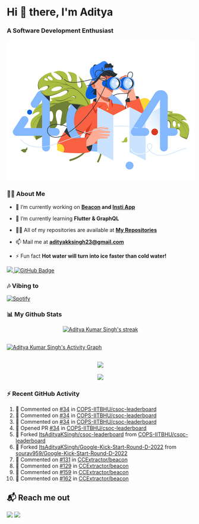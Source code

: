 <h1 align="left"> Hi 👋 there, I'm Aditya</h1>
<!-- <p align="center">
    
[![Typing SVG](https://readme-typing-svg.herokuapp.com?color=%2336BCF7&size=40&center=true&lines=Hi+There!;I'm+Aditya)](https://git.io/typing-svg)
    
</p> -->
<h3 align="left">A Software Development Enthusiast</h3>
<img src="./aditya-home.jpg" />

### 🙋‍♂️ About Me

- 🔭 I’m currently working on **[Beacon](https://github.com/CCExtractor/beacon) and [Insti App](https://github.com/IIT-BHU-InstiApp/IIT-BHU-app)**

- 🌱 I’m currently learning **Flutter & GraphQL**

- 👨‍💻 All of my repositories are available at **[My Repositories](https://github.com/ItsAdityaKSingh?tab=repositories)**

- 📫 Mail me at **adityakksingh23@gmail.com**

- ⚡ Fun fact **Hot water will turn into ice faster than cold water!**


<p align="left">
<a href="https://github.com/ItsAdityaKSingh/github-profile-views-counter">
    <img src="https://komarev.com/ghpvc/?username=itsadityaksingh">
</a> <a href="https://github.com/itsadityaksingh?tab=followers"><img src="https://img.shields.io/github/followers/itsadityaksingh?label=Followers&style=social" alt="GitHub Badge"></a>
</p>
  
### 🎶 Vibing to
[![Spotify](https://spotify-live.vercel.app/api/spotify)](https://open.spotify.com/artist/6VuMaDnrHyPL1p4EHjYLi7?si=3cl_3ZkyRLWj-AUGzT867g)

### 📊 My Github Stats
<!-- [![𝚝𝚛𝚘𝚙𝚑𝚢](https://github-profile-trophy.vercel.app/?username=ItsAdityaKSingh&column=8&margin-w=15&margin-h=15&no-bg=true&no-frame=true&theme=juicyfresh)](https://github.com/ItsAdityaKSingh)

<p align="center">
  <a>
    <img height="150" width="150" src="https://github.com/JayantGoel001/JayantGoel001/blob/master/PNG/left.png">
    <img align="center" src="https://github-readme-streak-stats.herokuapp.com/?user=ItsAdityaKSingh&theme=dark&hide_border=true"/>
    <img height="150" width="150" src="https://github.com/JayantGoel001/JayantGoel001/blob/master/PNG/right.png">
  </a>
</p> -->

<p align="center">
    <a href="https://github.com/SubhamRaoniar28/github-readme-streak-stats">
        <img title="🔥 Get streak stats for your profile at git.io/streak-stats" alt="Aditya Kumar Singh's streak" src="https://github-readme-streak-stats.herokuapp.com/?user=ItsAdityaKSingh&theme=highcontrast&hide_border=true&background=0D1117"/>
    </a>
</p>



<br/>
<a href="https://github.com/kailash360/github-readme-activity-graph"><img alt="Aditya Kumar Singh's Activity Graph" src="https://activity-graph.herokuapp.com/graph?username=itsadityaksingh&bg_color=0D1117&color=FF8539&line=FF8539&point=FFFFFF&hide_border=true" /></a>
<br/>
<br/>
<p align="center"><img src="https://github-readme-stats.vercel.app/api/top-langs/?username=itsadityaksingh&layout=compact"/></p>
<p align="center"><img src="https://github-readme-stats.vercel.app/api?username=ItsAdityaKSingh&show_icons=true&theme=swift" /></p>

### ⚡ Recent GitHub Activity
<!--RECENT_ACTIVITY:start-->
1. 💬 Commented on [#34](https://github.com/COPS-IITBHU/csoc-leaderboard/pull/34#discussion_r920868122) in [COPS-IITBHU/csoc-leaderboard](https://github.com/COPS-IITBHU/csoc-leaderboard)
2. 💬 Commented on [#34](https://github.com/COPS-IITBHU/csoc-leaderboard/pull/34#discussion_r920849416) in [COPS-IITBHU/csoc-leaderboard](https://github.com/COPS-IITBHU/csoc-leaderboard)
3. 💬 Commented on [#34](https://github.com/COPS-IITBHU/csoc-leaderboard/pull/34#discussion_r920847320) in [COPS-IITBHU/csoc-leaderboard](https://github.com/COPS-IITBHU/csoc-leaderboard)
4. 💪 Opened PR [#34](https://github.com/COPS-IITBHU/csoc-leaderboard/pull/34) in [COPS-IITBHU/csoc-leaderboard](https://github.com/COPS-IITBHU/csoc-leaderboard)
5. 🔱 Forked [ItsAdityaKSingh/csoc-leaderboard](https://github.com/ItsAdityaKSingh/csoc-leaderboard) from [COPS-IITBHU/csoc-leaderboard](https://github.com/COPS-IITBHU/csoc-leaderboard)
6. 🔱 Forked [ItsAdityaKSingh/Google-Kick-Start-Round-D-2022](https://github.com/ItsAdityaKSingh/Google-Kick-Start-Round-D-2022) from [sourav959/Google-Kick-Start-Round-D-2022](https://github.com/sourav959/Google-Kick-Start-Round-D-2022)
7. 💬 Commented on [#131](https://github.com/CCExtractor/beacon/issues/131#issuecomment-1174717161) in [CCExtractor/beacon](https://github.com/CCExtractor/beacon)
8. 💬 Commented on [#129](https://github.com/CCExtractor/beacon/issues/129#issuecomment-1174714772) in [CCExtractor/beacon](https://github.com/CCExtractor/beacon)
9. 💬 Commented on [#159](https://github.com/CCExtractor/beacon/issues/159#issuecomment-1173405582) in [CCExtractor/beacon](https://github.com/CCExtractor/beacon)
10. 💬 Commented on [#162](https://github.com/CCExtractor/beacon/issues/162#issuecomment-1173404778) in [CCExtractor/beacon](https://github.com/CCExtractor/beacon)
<!--RECENT_ACTIVITY:end-->



## 📬 Reach me out
<p align="left">
<a href = "https://www.linkedin.com/in/itsadityaksingh/"><img src="https://img.icons8.com/fluent/48/000000/linkedin.png"/></a>
<a href = "https://www.instagram.com/itsadityaksingh/"><img src="https://img.icons8.com/fluent/48/000000/instagram-new.png"/></a>
</p>
